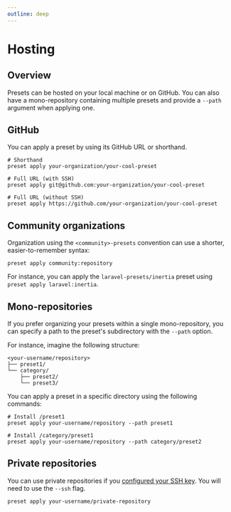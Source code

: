 ```yaml
---
outline: deep
---
```


# Hosting

## Overview

Presets can be hosted on your local machine or on GitHub. You can also have a mono-repository containing multiple presets and provide a `--path` argument when applying one.

## GitHub

You can apply a preset by using its GitHub URL or shorthand.

```shell
# Shorthand
preset apply your-organization/your-cool-preset

# Full URL (with SSH)
preset apply git@github.com:your-organization/your-cool-preset

# Full URL (without SSH)
preset apply https://github.com/your-organization/your-cool-preset
```

## Community organizations

Organization using the `<community>-presets` convention can use a shorter, easier-to-remember syntax:

```shell
preset apply community:repository
``` 

For instance, you can apply the `laravel-presets/inertia` preset using `preset apply laravel:inertia`.

## Mono-repositories

If you prefer organizing your presets within a single mono-repository, you can specify a path to the preset's subdirectory with the `--path` option.

For instance, imagine the following structure:

```
<your-username/repository>
├── preset1/
└── category/
    ├── preset2/
    └── preset3/
```

You can apply a preset in a specific directory using the following commands:

```shell
# Install /preset1
preset apply your-username/repository --path preset1

# Install /category/preset1
preset apply your-username/repository --path category/preset2
```

## Private repositories

You can use private repositories if you [configured your SSH key](https://docs.github.com/en/authentication/connecting-to-github-with-ssh/adding-a-new-ssh-key-to-your-github-account). You will need to use the `--ssh` flag.

```shell
preset apply your-username/private-repository
```
